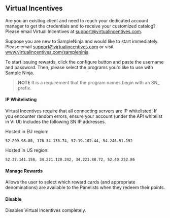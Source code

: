 ## Virtual Incentives

Are you an existing client and need to reach your dedicated account manager to get the credentials and to receive your customized catalog? Please email Virtual Incentives at support@virtualincentives.com.

Suppose you are new to SampleNinja and would like to start immediately. Please email support@virtualincentives.com or visit www.virtualincentives.com/sampleninja.

To start issuing rewards, click the configure button and paste the username and password. Then, please select the programs you'd like to use with Sample Ninja.

> **NOTE** It is a requirement that the program names begin with an SN_ prefix.

#### IP Whitelisting

Virtual Incentives require that all connecting servers are IP whitelisted. If you encounter random errors, ensure your account (under the API whitelist in VI UI) includes the following SN IP addresses.

Hosted in EU region:
```
52.209.98.80, 176.34.133.74, 52.19.102.44, 54.246.51.192
```
Hosted in US region:
```
52.37.141.158, 34.221.120.242, 34.221.88.72, 52.40.252.86
```
#### Manage Rewards

Allows the user to select which reward cards (and appropriate denominations) are available to the Panelists when they redeem their points.

#### Disable

Disables Virtual Incentives completely.
